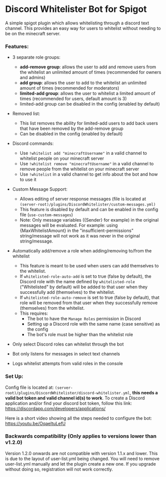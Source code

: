 # Discord Whitelister Bot for Spigot

A simple spigot plugin which allows whitelisting through a discord text channel. This provides an easy way for users to whitelist without needing to be on the minecraft server.

### Features:

- 3 separate role groups:
	- **add-remove group**: allows the user to add and remove users from the whitelist an unlimited amount of times (recommended for owners and admins)
	- **add group**: allows the user to add to the whitelist an unlimited amount of times (recommended for moderators)
	- **limited-add group**: allows the user to whitelist a limited amount of times (recommended for users, default amount is 3)
	- limited-add group can be disabled in the config (enabled by default)
	
- Removed list:
	- This list removes the ability for limited-add users to add back users that have been removed by the add-remove group
	- Can be disabled in the config (enabled by default)

- Discord commands:
    - Use `!whitelist add "minecraftUsername"` in a valid channel to whitelist people on your minecraft server
    - Use `!whitelist remove "minecraftUsername"` in a valid channel to remove people from the whitelist on your minecraft server
    - Use `!whitelist` in a valid channel to get info about the bot and how to use it
    
- Custom Message Support:
    - Allows editing of server response messages (file is located at `(server-root)/plugins/DiscordWhitelister/custom-messages.yml)`
    - This feature is disabled by default and can be enabled in the config file (`use-custom-messages`)
    - Note: Only message variables ({Sender} for example) in the original messages will be evaluated. For example: using {MaxWhitelistAmount} in the "insufficient-permissions" string/message will not work as it was never in the original string/message.

- Automatically add/remove a role when adding/removing to/from the whitelist
    - This feature is meant to be used when users can add themselves to the whitelist.
    - If `whitelisted-role-auto-add` is set to true (false by default), the Discord role with the name defined by `whitelisted-role` ("Whitelisted" by default) will be added to that user when they successfully add (themselves) to the whitelist.
    - If `whitelisted-role-auto-remove` is set to true (false by default), that role will be removed from that user when they successfully remove (themselves) from the whitelist.
    - This requires:
        - The bot to have the `Manage Roles` permission in Discord
        - Setting up a Discord role with the same name (case sensitive) as the config
        - The bot's role must be higher than the whitelist role 

- Only select Discord roles can whitelist through the bot
- Bot only listens for messages in select text channels
- Logs whitelist attempts from valid roles in the console

### Set Up:

Config file is located at: `(server-root)/plugins/DiscordWhitelister/discord-whitelister.yml`, **this needs a valid bot token and valid channel id(s) to work**.
To create a Discord application and/or find your discord bot token, follow this link: https://discordapp.com/developers/applications/

Here is a short video showing all the steps needed to configure the bot: https://youtu.be/OqaeItuLefU

### Backwards compatibility (Only applies to versions lower than v1.2.0)

Version 1.2.0 onwards are not compatible with version 1.1.x and lower. This is due to the layout of user-list.yml being changed. You will need to remove user-list.yml manually and let the plugin create a new one.
If you upgrade without doing so, registration will not work correctly.
